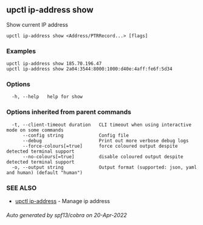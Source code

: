 ## upctl ip-address show

Show current IP address

```
upctl ip-address show <Address/PTRRecord...> [flags]
```

### Examples

```
upctl ip-address show 185.70.196.47
upctl ip-address show 2a04:3544:8000:1000:d40e:4aff:fe6f:5d34
```

### Options

```
  -h, --help   help for show
```

### Options inherited from parent commands

```
  -t, --client-timeout duration   CLI timeout when using interactive mode on some commands
      --config string             Config file
      --debug                     Print out more verbose debug logs
      --force-colours[=true]      force coloured output despite detected terminal support
      --no-colours[=true]         disable coloured output despite detected terminal support
  -o, --output string             Output format (supported: json, yaml and human) (default "human")
```

### SEE ALSO

* [upctl ip-address](upctl_ip-address.md)	 - Manage ip address

###### Auto generated by spf13/cobra on 20-Apr-2022

